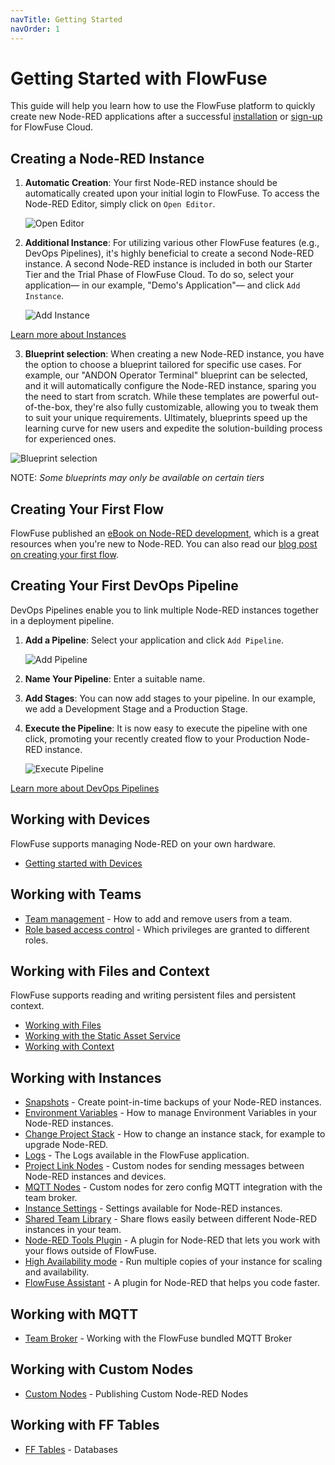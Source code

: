```yaml
---
navTitle: Getting Started
navOrder: 1
---
```


# Getting Started with FlowFuse

This guide will help you learn how to use the FlowFuse platform to quickly create new Node-RED applications after a successful [installation](/docs/install/introduction.md) or [sign-up](https://app.flowforge.com/account/create) for FlowFuse Cloud.

## Creating a Node-RED Instance

1. **Automatic Creation**: Your first Node-RED instance should be automatically created upon your initial login to FlowFuse. To access the Node-RED Editor, simply click on `Open Editor`.

    ![Open Editor](./images/getting-started/Open-Editor.png)

2. **Additional Instance**: For utilizing various other FlowFuse features (e.g., DevOps Pipelines), it's highly beneficial to create a second Node-RED instance. A second Node-RED instance is included in both our Starter Tier and the Trial Phase of FlowFuse Cloud. To do so, select your application— in our example, "Demo's Application"— and click `Add Instance`.

    ![Add Instance](./images/getting-started/Add-Instance.png)

[Learn more about Instances](#working-with-instances)

3. **Blueprint selection**: When creating a new Node-RED instance, you have the option to choose a blueprint tailored for specific use cases. For example, our "ANDON Operator Terminal" blueprint can be selected, and it will automatically configure the Node-RED instance, sparing you the need to start from scratch. While these templates are powerful out-of-the-box, they're also fully customizable, allowing you to tweak them to suit your unique requirements. Ultimately, blueprints speed up the learning curve for new users and expedite the solution-building process for experienced ones.

![Blueprint selection](./images/blueprint-selection.png)

NOTE: _Some blueprints may only be available on certain tiers_

## Creating Your First Flow

FlowFuse published an [eBook on Node-RED development](https://flowfuse.com/ebooks/beginner-guide-to-a-professional-nodered/), which is a great resources when you're new
to Node-RED. You can also read our [blog post on creating your first flow](https://flowfuse.com/blog/2023/01/getting-started-with-node-red/).

## Creating Your First DevOps Pipeline

DevOps Pipelines enable you to link multiple Node-RED instances together in a deployment pipeline.

1. **Add a Pipeline**: Select your application and click `Add Pipeline`.

    ![Add Pipeline](./images/getting-started/Add-Pipeline.png)

2. **Name Your Pipeline**: Enter a suitable name.

3. **Add Stages**: You can now add stages to your pipeline. In our example, we add a Development Stage and a Production Stage.

4. **Execute the Pipeline**: It is now easy to execute the pipeline with one click, promoting your recently created flow to your Production Node-RED instance.

    ![Execute Pipeline](./images/getting-started/Execute-Pipeline.png)

[Learn more about DevOps Pipelines](/docs/user/devops-pipelines/)

## Working with Devices 

FlowFuse supports managing Node-RED on your own hardware.

 - [Getting started with Devices](/docs/device-agent/introduction.md)

## Working with Teams

 - [Team management](/docs/user/team/README.md) - How to add and remove users from a team.
 - [Role based access control](/docs/user/team/README.md#role-based-access-control) - Which privileges are granted to different roles.

## Working with Files and Context

FlowFuse supports reading and writing persistent files and persistent context.

 - [Working with Files](/docs/user/filenodes.md)
 - [Working with the Static Asset Service](/docs/user/static-asset-service.md)
 - [Working with Context](/docs/user/persistent-context.md)

 ## Working with Instances

 - [Snapshots](/docs/user/snapshots.md) - Create point-in-time backups of your Node-RED instances.
 - [Environment Variables](/docs/user/envvar.md) - How to manage Environment Variables in your Node-RED instances.
 - [Change Project Stack](/docs/user/changestack.md) - How to change an instance stack, for example to upgrade Node-RED.
 - [Logs](/docs/user/logs.md) - The Logs available in the FlowFuse application.
 - [Project Link Nodes](/docs/user/projectnodes.md) - Custom nodes for sending messages between Node-RED instances and devices.
 - [MQTT Nodes](/docs/user/mqtt-nodes.md) - Custom nodes for zero config MQTT integration with the team broker.
 - [Instance Settings](/docs/user/instance-settings.md) - Settings available for Node-RED instances.
 - [Shared Team Library](/docs/user/shared-library.md) - Share flows easily between different Node-RED instances in your team.
 - [Node-RED Tools Plugin](/docs/migration/node-red-tools.md) - A plugin for Node-RED that lets you work with your flows outside of FlowFuse.
 - [High Availability mode](/docs/user/high-availability.md) - Run multiple copies of your instance for scaling and availability.
 - [FlowFuse Assistant](/docs/user/assistant.md) - A plugin for Node-RED that helps you code faster.
 
 ## Working with MQTT

 - [Team Broker](/docs/user/teambroker.md) - Working with the FlowFuse bundled MQTT Broker

## Working with Custom Nodes

 - [Custom Nodes](/docs/user/custom-npm-packages.md) - Publishing Custom Node-RED Nodes

 ## Working with FF Tables

  - [FF Tables](/docs/users/ff-tables.md) - Databases